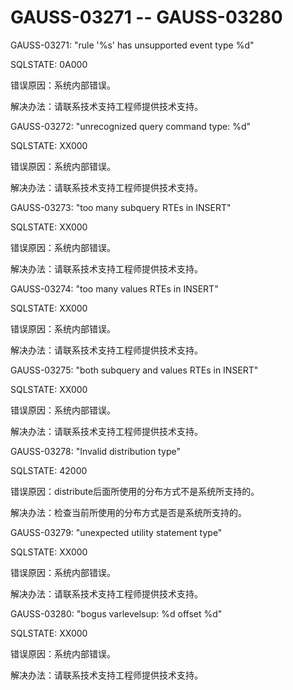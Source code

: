 # GAUSS-03271 -- GAUSS-03280<a name="ZH-CN_TOPIC_0302073100"></a>

GAUSS-03271: "rule '%s' has unsupported event type %d"

SQLSTATE: 0A000

错误原因：系统内部错误。

解决办法：请联系技术支持工程师提供技术支持。

GAUSS-03272: "unrecognized query command type: %d"

SQLSTATE: XX000

错误原因：系统内部错误。

解决办法：请联系技术支持工程师提供技术支持。

GAUSS-03273: "too many subquery RTEs in INSERT"

SQLSTATE: XX000

错误原因：系统内部错误。

解决办法：请联系技术支持工程师提供技术支持。

GAUSS-03274: "too many values RTEs in INSERT"

SQLSTATE: XX000

错误原因：系统内部错误。

解决办法：请联系技术支持工程师提供技术支持。

GAUSS-03275: "both subquery and values RTEs in INSERT"

SQLSTATE: XX000

错误原因：系统内部错误。

解决办法：请联系技术支持工程师提供技术支持。

GAUSS-03278: "Invalid distribution type"

SQLSTATE: 42000

错误原因：distribute后面所使用的分布方式不是系统所支持的。

解决办法：检查当前所使用的分布方式是否是系统所支持的。

GAUSS-03279: "unexpected utility statement type"

SQLSTATE: XX000

错误原因：系统内部错误。

解决办法：请联系技术支持工程师提供技术支持。

GAUSS-03280: "bogus varlevelsup: %d offset %d"

SQLSTATE: XX000

错误原因：系统内部错误。

解决办法：请联系技术支持工程师提供技术支持。

